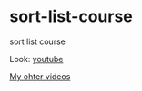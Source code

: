 # sort-list-course
sort list course

Look: [youtube](https://youtu.be/9MHWiv0Ltmg)

[My ohter videos](https://ysx-videos.netlify.app/)
